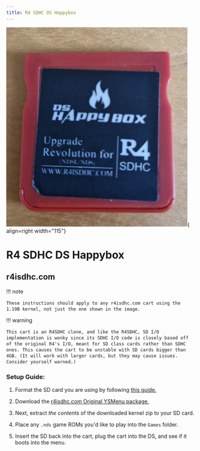 ```yaml
---
title: R4 SDHC DS Happybox
---
```


![R4SDHC DS Happybox](../images/happybox.png){ align=right width="115"}
# R4 SDHC DS Happybox
## r4isdhc.com

!!! note

    These instructions should apply to any r4isdhc.com cart using the 1.19B kernel, not just the one shown in the image.

!!! warning

    This cart is an R4SDHC clone, and like the R4SDHC, SD I/O implementation is wonky since its SDHC I/O code is closely based off of the original R4's I/O, meant for SD class cards rather than SDHC ones. This causes the cart to be unstable with SD cards bigger than 4GB. (It will work with larger cards, but they may cause issues. Consider yourself warned.)

### Setup Guide:

1. Format the SD card you are using by following [this guide.](https://wiki.hacks.guide/wiki/Formatting_an_SD_card)

1. Download the [r4isdhc.com Original YSMenu package.](https://github.com/Sanrax/YSMenu-Custom-Packages/releases/download/v7.06/r4isdhc.com_R4SDHC_Happybox-Original_YSMenu_7.06.zip)

1. Next, extract *the contents* of the downloaded kernel zip to your SD card.

1. Place any `.nds` game ROMs you'd like to play into the `Games` folder.

1. Insert the SD back into the cart, plug the cart into the DS, and see if it boots into the menu.